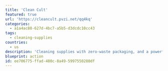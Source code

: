 ```yaml
---
title: 'Clean Cult'
featured: true
url: 'https://cleancult.pvzi.net/qq4kq'
categories:
  - a1a4ac88-627d-4bc7-a5b5-d3dcdc10cc43
tags:
  - cleaning-supplies
countries:
  - us
description: 'Cleaning supplies with zero-waste packaging, and a powerful clean that''s better for you and the planet.'
blueprint: action
id: ee706775-ffad-480c-8a49-5997550280df
---
```

